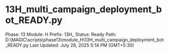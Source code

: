 # 13H_multi_campaign_deployment_bot_READY.py

Phase: 13
Module: H
Prefix: 13H_
Status: Ready
Path: D:\MAGIC\scripts\phase13\module_H\13H_multi_campaign_deployment_bot_READY.py
Last Updated: July 28, 2025 5:14 PM (GMT+5:30)
